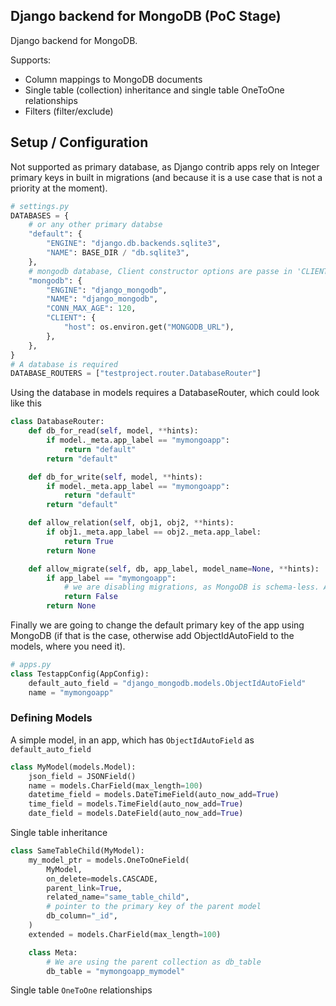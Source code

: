 ## Django backend for MongoDB (PoC Stage)

Django backend for MongoDB.

Supports:
- Column mappings to MongoDB documents
- Single table (collection) inheritance and single table OneToOne relationships
- Filters (filter/exclude)

## Setup / Configuration

Not supported as primary database, as Django contrib apps rely on Integer primary keys in built in migrations (and
because it is a use case that is not a priority at the moment).

```python
# settings.py
DATABASES = {
    # or any other primary databse
    "default": {
        "ENGINE": "django.db.backends.sqlite3",
        "NAME": BASE_DIR / "db.sqlite3",
    },
    # mongodb database, Client constructor options are passe in 'CLIENT', the database name in 'NAME'
    "mongodb": {
        "ENGINE": "django_mongodb",
        "NAME": "django_mongodb",
        "CONN_MAX_AGE": 120,
        "CLIENT": {
            "host": os.environ.get("MONGODB_URL"),
        },
    },
}
# A database is required
DATABASE_ROUTERS = ["testproject.router.DatabaseRouter"]
```

Using the database in models requires a DatabaseRouter, which could look like this
```python
class DatabaseRouter:
    def db_for_read(self, model, **hints):
        if model._meta.app_label == "mymongoapp":
            return "default"
        return "default"

    def db_for_write(self, model, **hints):
        if model._meta.app_label == "mymongoapp":
            return "default"
        return "default"

    def allow_relation(self, obj1, obj2, **hints):
        if obj1._meta.app_label == obj2._meta.app_label:
            return True
        return None

    def allow_migrate(self, db, app_label, model_name=None, **hints):
        if app_label == "mymongoapp":
            # we are disabling migrations, as MongoDB is schema-less. Alerts, such as renaming fields, etc. are not supported
            return False
        return None
```

Finally we are going to change the default primary key of the app using MongoDB (if that is the case, otherwise add
ObjectIdAutoField to the models, where you need it).

```python
# apps.py
class TestappConfig(AppConfig):
    default_auto_field = "django_mongodb.models.ObjectIdAutoField"
    name = "mymongoapp"
```

### Defining Models
A simple model, in an app, which has `ObjectIdAutoField` as `default_auto_field`

```python
class MyModel(models.Model):
    json_field = JSONField()
    name = models.CharField(max_length=100)
    datetime_field = models.DateTimeField(auto_now_add=True)
    time_field = models.TimeField(auto_now_add=True)
    date_field = models.DateField(auto_now_add=True)
```

Single table inheritance

```python
class SameTableChild(MyModel):
    my_model_ptr = models.OneToOneField(
        MyModel,
        on_delete=models.CASCADE,
        parent_link=True,
        related_name="same_table_child",
        # pointer to the primary key of the parent model
        db_column="_id",
    )
    extended = models.CharField(max_length=100)

    class Meta:
        # We are using the parent collection as db_table
        db_table = "mymongoapp_mymodel"
```

Single table `OneToOne` relationships

```python
```
